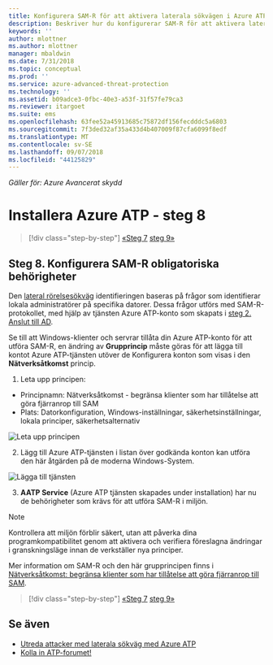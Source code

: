 ```yaml
---
title: Konfigurera SAM-R för att aktivera laterala sökvägen i Azure ATP | Microsoft Docs
description: Beskriver hur du konfigurerar SAM-R för att aktivera laterala sökvägen i Azure ATP
keywords: ''
author: mlottner
ms.author: mlottner
manager: mbaldwin
ms.date: 7/31/2018
ms.topic: conceptual
ms.prod: ''
ms.service: azure-advanced-threat-protection
ms.technology: ''
ms.assetid: b09adce3-0fbc-40e3-a53f-31f57fe79ca3
ms.reviewer: itargoet
ms.suite: ems
ms.openlocfilehash: 63fee52a45913685c75872df156fecdddc5a6803
ms.sourcegitcommit: 7f3ded32af35a433d4b407009f87cfa6099f8edf
ms.translationtype: MT
ms.contentlocale: sv-SE
ms.lasthandoff: 09/07/2018
ms.locfileid: "44125829"
---
```

*Gäller för: Azure Avancerat skydd*

# <a name="install-azure-atp---step-8"></a>Installera Azure ATP - steg 8

>[!div class="step-by-step"]
[«Steg 7](install-atp-step7.md)
[steg 9»](atp-multi-forest.md)

## <a name="step-8-configure-sam-r-required-permissions"></a>Steg 8. Konfigurera SAM-R obligatoriska behörigheter

Den [lateral rörelsesökväg](use-case-lateral-movement-path.md) identifieringen baseras på frågor som identifierar lokala administratörer på specifika datorer. Dessa frågor utförs med SAM-R-protokollet, med hjälp av tjänsten Azure ATP-konto som skapats i [steg 2. Anslut till AD](install-atp-step2.md).
 
Se till att Windows-klienter och servrar tillåta din Azure ATP-konto för att utföra SAM-R, en ändring av **Grupprincip** måste göras för att lägga till kontot Azure ATP-tjänsten utöver de Konfigurera konton som visas i den  **Nätverksåtkomst** princip.

1. Leta upp principen:

 - Principnamn: Nätverksåtkomst - begränsa klienter som har tillåtelse att göra fjärranrop till SAM
 - Plats: Datorkonfiguration, Windows-inställningar, säkerhetsinställningar, lokala principer, säkerhetsalternativ
  
  ![Leta upp principen](./media/samr-policy-location.png)

2. Lägg till Azure ATP-tjänsten i listan över godkända konton kan utföra den här åtgärden på de moderna Windows-System.
 
  ![Lägga till tjänsten](./media/samr-add-service.png)

3. **AATP Service** (Azure ATP tjänsten skapades under installation) har nu de behörigheter som krävs för att utföra SAM-R i miljön.

> [!NOTE]
> Kontrollera att miljön förblir säkert, utan att påverka dina programkompatibilitet genom att aktivera och verifiera föreslagna ändringar i granskningsläge innan de verkställer nya principer.

Mer information om SAM-R och den här grupprincipen finns i [Nätverksåtkomst: begränsa klienter som har tillåtelse att göra fjärranrop till SAM](https://docs.microsoft.com/windows/security/threat-protection/security-policy-settings/network-access-restrict-clients-allowed-to-make-remote-sam-calls).


>[!div class="step-by-step"]
[«Steg 7](install-atp-step7.md)
[steg 9»](atp-multi-forest.md)



## <a name="see-also"></a>Se även
- [Utreda attacker med laterala sökväg med Azure ATP](use-case-lateral-movement-path.md)
- [Kolla in ATP-forumet!](https://aka.ms/azureatpcommunity)